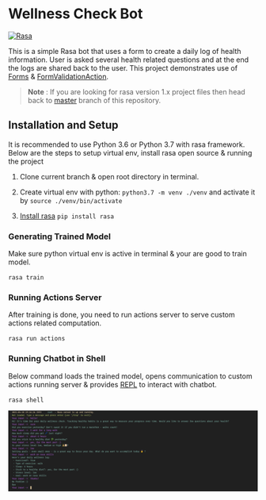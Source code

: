 # Wellness Check Bot
[![Rasa](https://img.shields.io/badge/Rasa%20Open%20Source-2.4.3-purple.svg?style=flat-square)](https://rasa.com/docs/rasa/)

This is a simple Rasa bot that uses a form to create a daily log of health information. User is asked several health related questions and at the end the logs are shared back to the user. This project demonstrates use of [Forms](https://rasa.com/docs/rasa/forms) & [FormValidationAction](https://rasa.com/docs/rasa/forms#advanced-usage).

> **Note** : If you are looking for rasa version 1.x project files then head back to [master](https://github.com/kmanadkat/wellness-check-bot/tree/master) branch of this repository.


## Installation and Setup
It is recommended to use Python 3.6 or Python 3.7 with rasa framework. Below are the steps to setup virtual env, install rasa open source & running the project

1. Clone current branch & open root directory in terminal.

2. Create virtual env with python: `python3.7 -m venv ./venv` and activate it by `source ./venv/bin/activate`

3. [Install rasa](https://rasa.com/docs/rasa/installation) `pip install rasa`

### Generating Trained Model
Make sure python virtual env is active in terminal & your are good to train model.
```shell
rasa train
```

### Running Actions Server
After training is done, you need to run actions server to serve custom actions related computation.
```shell
rasa run actions
```

### Running Chatbot in Shell
Below command loads the trained model, opens communication to custom actions running server & provides [REPL](https://en.wikipedia.org/wiki/Read%E2%80%93eval%E2%80%93print_loop) to interact with chatbot.
```shell
rasa shell
```

![wellness-bot-conversation](./images/bot_conversation_2.4.png)
